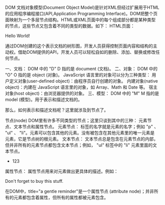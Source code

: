 ##
DOM
文档对象模型(Document Object Model)是针对XML但经过扩展用于HTML的应用程序编程接口(API,Application Programming Interface)。DOM把整个页面映射为一个多层节点结构。HTML或XML页面中的每个组成部分都是某种类型的节点，这些节点又包含着不同的类型的数据。如下：
HTML页面：

<!DOCTYPE html>
<html>
<head>
    <title>Sample Page</title>
</head>
<body>
    <p>Hello World!</p>
</body>
</html>

通过DOM创建的这个表示文档的树形图，开发人员获得控制页面内容和结构的主动权。借助DOM提供的API，开发人员可以轻松自如的删除、添加、替换或修改任何节点。

一、文档： DOM 中的 "D"
    D 指的是 document (文档)。
二、对象： DOM 中的 "O"
    O 指的是 object (对象)。 JavaScript 语言里的对象可以分为三种类型：
        用户定义对象(user-defined object)：由程序员自行创建的对象。
        内建对象(native object)：内建在 JavaScript 语言里的对象，如 Array、Math 和 Date 等。
        宿主对象(host object)：由浏览器提供的对象。
三、模型： DOM 中的 "M"
    M 指的是 model (模型)。用于表示和描述文档的。

那么，如何表示和描述文档呢？这里就涉及到节点了。

节点(node)
    DOM里有许多不同类型的节点；这里只谈到其中的三种：
        元素节点、文本节点和属性节点。
    元素节点：
        标签的名字就是元素的名字；例如 "p" 、 "ul" 、 "li"。元素可以包含其他的元素。没有被包含在其他元素里的唯一元素是 <html> 元素，它是节点树的根元素。
    文本节点：
        文本节点总是包含在元素节点的内部，但并非所有的元素节点都包含文本节点；例如，
        "ul" 标签中的 "li" 元素里面的文本节点。
        <body>
            <ul>
                <li>123</li>
            </ul>
        </body>
    属性节点：
        属性节点用来对元素做出更具体的描述。例如：
        <p title="a gentle reminder">Don't forget to buy this stuff.</p>
        在DOM中，title="a gentle reminder"是一个属性节点 (attribute node)；并非所有的元素都包含着属性，但所有的属性都被元素包含。
